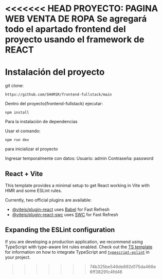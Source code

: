 <<<<<<< HEAD
PROYECTO: PAGINA WEB VENTA DE ROPA
Se agregará todo el apartado frontend del proyecto usando el framework de REACT
=======
# Instalación del proyecto
git clone: 
```console
https://github.com/SH4M1R/frontend-fullstack/main
```

Dentro del proyecto(frontend-fullstack) ejecutar: 
```console 
npm install
```

Para la instalación de dependencias



Usar el comando: 
```console 
npm run dev
```
para inicializar el proyecto

Ingresar temporalmente con datos: 
Usuario: admin
Contraseña: password
## React + Vite

This template provides a minimal setup to get React working in Vite with HMR and some ESLint rules.

Currently, two official plugins are available:

- [@vitejs/plugin-react](https://github.com/vitejs/vite-plugin-react/blob/main/packages/plugin-react) uses [Babel](https://babeljs.io/) for Fast Refresh
- [@vitejs/plugin-react-swc](https://github.com/vitejs/vite-plugin-react/blob/main/packages/plugin-react-swc) uses [SWC](https://swc.rs/) for Fast Refresh

## Expanding the ESLint configuration

If you are developing a production application, we recommend using TypeScript with type-aware lint rules enabled. Check out the [TS template](https://github.com/vitejs/vite/tree/main/packages/create-vite/template-react-ts) for information on how to integrate TypeScript and [`typescript-eslint`](https://typescript-eslint.io) in your project.
>>>>>>> 74b325be546de892d175da466e6ff38291c4fd46
